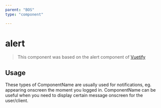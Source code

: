 ```yaml
---
parent: "BOS"
type: "component"

---
```


# alert

>This component was based on the alert component of [Vuetify](https://vuetifyjs.com/en/components/alert/ "Vuetify's alert component")

## Usage

These types of ComponentName are usually used for notifications, eg. appearing onscreen the moment you logged in. ComponentName can be useful when you need to display certain message onscreen for the user/client.

<!-- Component template need to be here -->
<DocComponent :file="'BOS/alert/alert-usage'"/>





